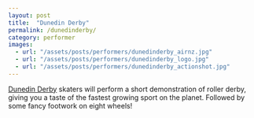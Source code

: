 ```yaml
---
layout: post
title:  "Dunedin Derby"
permalink: /dunedinderby/
category: performer
images: 
  - url: "/assets/posts/performers/dunedinderby_airnz.jpg"
  - url: "/assets/posts/performers/dunedinderby_logo.jpg"
  - url: "/assets/posts/performers/dunedinderby_actionshot.jpg"
---
```


[Dunedin Derby](http://www.dunedinderby.co.nz) skaters will perform a short demonstration of roller derby, giving you a taste of the fastest growing sport on the planet. Followed by some fancy footwork on eight wheels!
